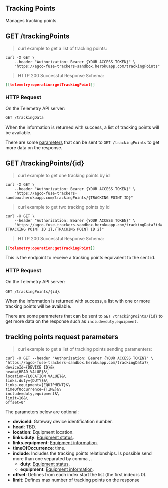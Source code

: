 ## Tracking Points

Manages tracking points.

## GET /trackingPoints

> curl example to get a list of tracking points:

```shell
curl -X GET \
    --header "Authorization: Bearer {YOUR ACCESS TOKEN}" \
    "https://agco-fuse-trackers-sandbox.herokuapp.com/trackingPoints"
```

> HTTP 200 Successful Response Schema:

```json
[[telemetry:operation:getTrackingPoint]]
```

### HTTP Request

On the Telemetry API server:

`GET /trackingData`

When the information is returned with success, a list of tracking points will be available.

There are some [parameters](#tracking-points-request-parameters) that can be sent to `GET /trackingPoints` to get more data on the response.

## GET /trackingPoints/{id}

> curl example to get one tracking points by id

```shell
curl -X GET \
    --header "Authorization: Bearer {YOUR ACCESS TOKEN}" \
    "https://agco-fuse-trackers-sandbox.herokuapp.com/trackingPoints/{TRACKING POINT ID}"
```

> curl example to get two tracking points by id

```shell
curl -X GET \
    --header "Authorization: Bearer {YOUR ACCESS TOKEN}" \
    "https://agco-fuse-trackers-sandbox.herokuapp.com/trackingData?id={TRACKING POINT ID 1},{TRACKING POINT ID 2}"
```

> HTTP 200 Successful Response Schema:

```json
[[telemetry:operation:getTrackingPoint]]
```

This is the endpoint to receive a tracking points equivalent to the sent id.

### HTTP Request

On the Telemetry API server:

`GET /trackingPoints/{id}`.

When the information is returned with success, a list with one or more tracking points will be available.

There are some parameters that can be sent to `GET /trackingPoints/{id}` to get more data on the response such as `include=duty,equipment`.

## tracking points request parameters

> curl example to get a list of tracking points sending paramenters:

```shell
curl -X GET --header "Authorization: Bearer {YOUR ACCESS TOKEN}" \
"https://agco-fuse-trackers-sandbox.herokuapp.com/trackingData?\
deviceId={DEVICE ID}&\
head={HEAD VALUE}&\
location={LOCATION VALUE}&\
links.duty={DUTY}&\
links.equipment={EQUIPMENT}&\
timeOfOccurrence={TIME}&\
include=duty,equipment&\
limit=10&\
offset=0"
```

The parameters below are optional:

- **deviceId**: Gateway device identification number.
- **head**: TBD.
- **location**: Equipment location.
- **links.duty**: [Equipment status](#duties).
- **links.equipment**: [Equipment information](#equipment).
- **timeOfOccurrence**: time.
- **include**: Includes the tracking points relationships. Is possible send more than one separated by comma `,`.
  - **duty**: [Equipment status](#duties).
  - **equipment**: [Equipment information](#equipment).
- **offset**: Defines from each index start the list (the first index is 0).
- **limit**: Defines max number of tracking points on the response
